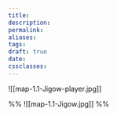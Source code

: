 ```yaml
---
title: 
description: 
permalink: 
aliases: 
tags: 
draft: true
date: 
cssclasses:
---
```


![[map-1.1-Jigow-player.jpg]] 

%%
![[map-1.1-Jigow.jpg]] 
%%